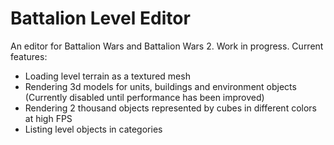 # Battalion Level Editor
An editor for Battalion Wars and Battalion Wars 2. Work in progress.
Current features: 
* Loading level terrain as a textured mesh
* Rendering 3d models for units, buildings and environment objects (Currently disabled until performance has been improved)
* Rendering 2 thousand objects represented by cubes in different colors at high FPS
* Listing level objects in categories
